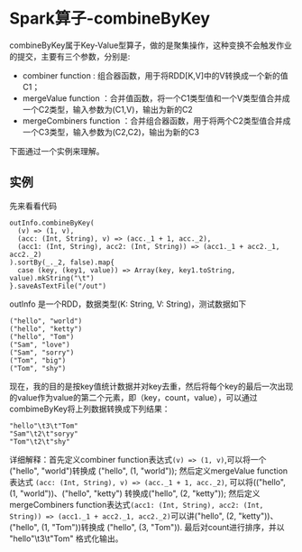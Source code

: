 # Spark算子-combineByKey

combineByKey属于Key-Value型算子，做的是聚集操作，这种变换不会触发作业的提交，主要有三个参数，分别是:

* combiner function : 组合器函数，用于将RDD\[K,V\]中的V转换成一个新的值C1；
* mergeValue function ：合并值函数，将一个C1类型值和一个V类型值合并成一个C2类型，输入参数为\(C1,V\)，输出为新的C2
* mergeCombiners function ：合并组合器函数，用于将两个C2类型值合并成一个C3类型，输入参数为\(C2,C2\)，输出为新的C3

下面通过一个实例来理解。

## 实例

先来看看代码

```text
outInfo.combineByKey(
  (v) => (1, v),
  (acc: (Int, String), v) => (acc._1 + 1, acc._2),
  (acc1: (Int, String), acc2: (Int, String)) => (acc1._1 + acc2._1, acc2._2)
).sortBy(_._2, false).map{
  case (key, (key1, value)) => Array(key, key1.toString, value).mkString("\t")
}.saveAsTextFile("/out")
```

outInfo 是一个RDD，数据类型\(K: String, V: String\)，测试数据如下

```text
("hello", "world")
("hello", "ketty")
("hello", "Tom")
("Sam", "love")
("Sam", "sorry")
("Tom", "big")
("Tom", "shy")
```

现在，我的目的是按key值统计数据并对key去重，然后将每个key的最后一次出现的value作为value的第二个元素，即（key，count，value），可以通过combimeByKey将上列数据转换成下列结果：

```text
"hello"\t3\t"Tom"
"Sam"\t2\t"soryy"
"Tom"\t2\t"shy"
```

详细解释：首先定义combiner function表达式`(v) => (1, v)`,可以将一个\("hello", "world"\)转换成 \("hello", \(1, "world"\)\); 然后定义mergeValue function表达式 `(acc: (Int, String), v) => (acc._1 + 1, acc._2)`, 可以将\(\("hello", \(1, "world"\)\)、\("hello", "ketty"\) 转换成\("hello", \(2, "ketty"\)\); 然后定义mergeCombiners function表达式`(acc1: (Int, String), acc2: (Int, String)) => (acc1._1 + acc2._1, acc2._2)`可以讲\("hello", \(2, "ketty"\)\)、\("hello", \(1, "Tom"\)\)转换成 \("hello", \(3, "Tom"\)\). 最后对count进行排序，并以 "hello"\t3\t"Tom" 格式化输出。

